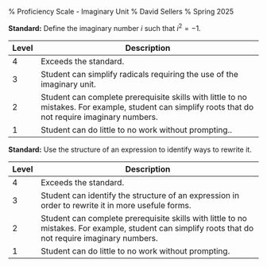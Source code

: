 % Proficiency Scale - Imaginary Unit
% David Sellers
% Spring 2025

**Standard:** Define the imaginary number $i$ such that $i^{2}=-1.$

| Level | Description                                                                                                                                         |
| ----- | --------------------------------------------------------------------------------------------------------------------------------------------------- |
| 4     | Exceeds the standard.                                                                                                                               |
| 3     | Student can simplify radicals requiring the use of the imaginary unit.                                                                              |
| 2     | Student can complete prerequisite skills with little to no mistakes. For example, student can simplify roots that do not require imaginary numbers. |
| 1     | Student can do little to no work without prompting..                                                                                                |

**Standard:** Use the structure of an expression to identify ways to rewrite it.

| Level | Description                                                                                                                                         |
| ----- | --------------------------------------------------------------------------------------------------------------------------------------------------- |
| 4     | Exceeds the standard.                                                                                                                               |
| 3     | Student can identify the structure of an expression in order to rewrite it in more usefule forms.                                                   |
| 2     | Student can complete prerequisite skills with little to no mistakes. For example, student can simplify roots that do not require imaginary numbers. |
| 1     | Student can do little to no work without prompting.                                                                                                 |
